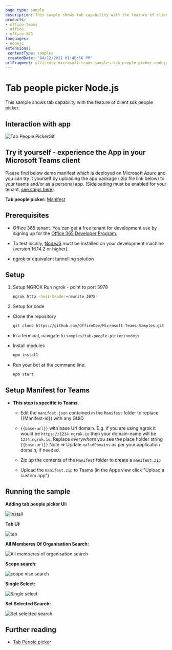 ```yaml
---
page_type: sample
description: This sample shows tab capability with the feature of client sdk people picker.
products:
- office-teams
- office
- office-365
languages:
- nodejs
extensions:
 contentType: samples
 createdDate: "04/12/2022 01:48:56 PM"
urlFragment: officedev-microsoft-teams-samples-tab-people-picker-nodejs
---
```


# Tab people picker Node.js

This sample shows tab capability with the feature of client sdk people picker.

## Interaction with app

![Tab People PickerGif](Images/TabPeoplePicker.gif)

## Try it yourself - experience the App in your Microsoft Teams client
Please find below demo manifest which is deployed on Microsoft Azure and you can try it yourself by uploading the app package (.zip file link below) to your teams and/or as a personal app. (Sideloading must be enabled for your tenant, [see steps here](https://docs.microsoft.com/microsoftteams/platform/concepts/build-and-test/prepare-your-o365-tenant#enable-custom-teams-apps-and-turn-on-custom-app-uploading)).

**Tab people picker:** [Manifest](/samples/tab-people-picker/csharp/demo-manifest/Tab-People-Picker.zip)

## Prerequisites

 - Office 365 tenant. You can get a free tenant for development use by signing up for the [Office 365 Developer Program](https://developer.microsoft.com/en-us/microsoft-365/dev-program).

- To test locally, [NodeJS](https://nodejs.org/en/download/) must be installed on your development machine (version 16.14.2  or higher).

- [ngrok](https://ngrok.com/) or equivalent tunnelling solution

## Setup

1) Setup NGROK
Run ngrok - point to port 3978

    ```bash
    ngrok http -host-header=rewrite 3978
    
    ```

2) Setup for code    
- Clone the repository

    ```bash
    git clone https://github.com/OfficeDev/Microsoft-Teams-Samples.git
    ```

- In a terminal, navigate to `samples/tab-people-picker/nodejs`

- Install modules

    ```bash
    npm install
    ```

- Run your bot at the command line:

    ```bash
    npm start
    ```

## Setup Manifest for Teams

- **This step is specific to Teams.**

    -  Edit the `manifest.json` contained in the `Manifest` folder to replace {{Manifest-id}} with any GUID
    - `{{base-url}}` with base Url domain. E.g. if you are using ngrok it would be `https://1234.ngrok.io` then your domain-name will be `1234.ngrok.io`. Replace *everywhere* you see the place holder string `{{base-url}}`
       Note => Update `validDomains` as per your application domain, if needed.

    -  Zip up the contents of the `Manifest` folder to create a `manifest.zip`
    -  Upload the `manifest.zip` to Teams (in the Apps view click "Upload a custom app")

## Running the sample

**Adding tab people picker UI:**

![Install](Images/Install.png)

**Tab UI:**

![tab](Images/Tab.PNG)

**All Memberes Of Organisation Search:**

![All memberes of organisation search](Images/AllMemberesOfOrganisationSearch.PNG)

**Scope search:**

![scope vise search](Images/ScopeSearch.PNG)

**Single Select:**

![Single select](Images/SingleSelect.PNG)

**Set Selected Search:**

![Set selected search](Images/SetSelectedSearch.PNG)

## Further reading

- [Tab Pepole picker](https://learn.microsoft.com/microsoftteams/platform/concepts/device-capabilities/people-picker-capability?tabs=Samplemobileapp%2Cteamsjs-v2)